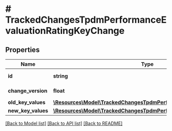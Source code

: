 # # TrackedChangesTpdmPerformanceEvaluationRatingKeyChange

## Properties

Name | Type | Description | Notes
------------ | ------------- | ------------- | -------------
**id** | **string** | Resource identifier | [optional]
**change_version** | **float** | Change version | [optional]
**old_key_values** | [**\Resources\Model\TrackedChangesTpdmPerformanceEvaluationRatingKey**](TrackedChangesTpdmPerformanceEvaluationRatingKey.md) |  | [optional]
**new_key_values** | [**\Resources\Model\TrackedChangesTpdmPerformanceEvaluationRatingKey**](TrackedChangesTpdmPerformanceEvaluationRatingKey.md) |  | [optional]

[[Back to Model list]](../../README.md#models) [[Back to API list]](../../README.md#endpoints) [[Back to README]](../../README.md)
